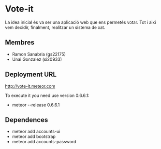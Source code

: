 Vote-it
============

La idea inicial és va ser una aplicació web que ens permetés votar. Tot i així vem decidir, finalment, realitzar un sistema de xat.


Membres
-------

- Ramon Sanabria (gs22175)
- Unai Gonzalez (si20933)

Deployment URL
--------------

http://vote-it.meteor.com


To execute it you need use version 0.6.6.1:

- meteor --release 0.6.6.1
  
  

Dependences
-----------

- meteor add accounts-ui
- meteor add bootstrap
- meteor add accounts-password


